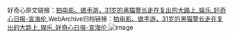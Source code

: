 好奇心原文链接：[拍电影、做手游，31岁的黑猫警长走在复出的大路上_娱乐_好奇心日报-宣海伦 ](https://www.qdaily.com/articles/10541.html)
WebArchive归档链接：[拍电影、做手游，31岁的黑猫警长走在复出的大路上_娱乐_好奇心日报-宣海伦 ](http://web.archive.org/web/20190623160523/https://www.qdaily.com/articles/10541.html)
![image](http://ww3.sinaimg.cn/large/007d5XDply1g3vzk8archj30u04ele81)